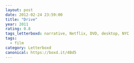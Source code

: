 ```yaml
---
layout: post 
date: 2012-02-24 23:59:00
title: "Drive"
year: 2011
rating: 0.8
tags_letterboxd: narrative, Netflix, DVD, desktop, NYC
tags:
  - film
category: Letterboxd
canonical: https://boxd.it/4Bd5
---
```

